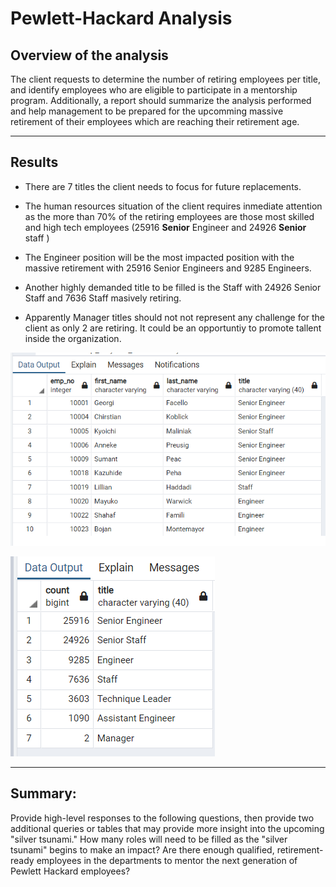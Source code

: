 # Pewlett-Hackard Analysis
## Overview of the analysis
The client requests to determine the number of retiring employees per title, and identify employees who are eligible to participate in a mentorship program. 
Additionally, a report should summarize the analysis performed and help management to be prepared for the upcomming massive retirement of their employees which are reaching their retirement age.  

---

## Results

+ There are 7 titles the client needs to focus for future replacements. 

+ The human resources situation of the client requires inmediate attention as the more than 70% of the retiring employees are those most skilled and high tech employees (25916 **Senior** Engineer and 24926 **Senior** staff )

+ The Engineer position will be the most impacted position with the massive retirement with 25916 Senior Engineers and 9285 Engineers. 

+ Another highly demanded title to be filled is the Staff with 24926 Senior Staff and 7636 Staff masively retiring.

+ Apparently Manager titles should not not represent any challenge for the client as only 2 are retiring. It could be an opportuntiy to promote tallent inside the organization.


![Unique_Titles](https://github.com/Connectime4ever/Pewlett-Hackard-Analysis/blob/main/Unique%20Titles.png)

![Retiring_Titles](https://github.com/Connectime4ever/Pewlett-Hackard-Analysis/blob/main/Retiring%20Titles.png)


----

## Summary:
 Provide high-level responses to the following questions, then provide two additional queries or tables that may provide more insight into the upcoming "silver tsunami."
How many roles will need to be filled as the "silver tsunami" begins to make an impact?
Are there enough qualified, retirement-ready employees in the departments to mentor the next generation of Pewlett Hackard employees?